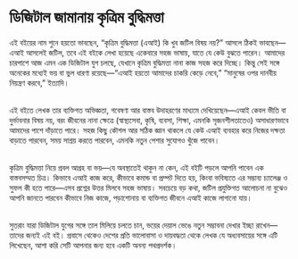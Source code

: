 # ডিজিটাল জামানায় কৃত্রিম বুদ্ধিমত্তা



এই বইয়ের নাম শুনে হয়তো ভাবছেন, “কৃত্রিম বুদ্ধিমত্তা (এআই) কি খুব জটিল বিষয় নয়?” আসলে ঠিকই ভাবছেন—এআই আসলেই জটিল, তবে এই বইকে লেখা হয়েছে একেবারে সহজ ভাষায়, যাতে যে কেউ বুঝতে পারেন। আমাদের চারপাশে আজ এমন এক ডিজিটাল যুগ চলছে, যেখানে কৃত্রিম বুদ্ধিমত্তা নানা কাজ সহজ করে দিচ্ছে। কিন্তু সেই সঙ্গে অনেকের মধ্যেই ভয় বা ভুল ধারণা রয়েছে—“এআই হয়তো আমাদের চাকরি কেড়ে নেবে,” “মানুষের ওপর দানবীয় নিয়ন্ত্রণ করবে,” ইত্যাদি।

\
এই বইতে লেখক তার ব্যক্তিগত অভিজ্ঞতা, গবেষণা আর বাস্তব উদাহরণের মাধ্যমে দেখিয়েছেন—এআই কেবল ভীতি বা দুর্ভাবনার বিষয় নয়, বরং জীবনের নানা ক্ষেত্রে (স্বাস্থ্যসেবা, কৃষি, ব্যবসা, শিক্ষা, এমনকি সৃজনশীলতাতেও) অসাধারণভাবে আমাদের পাশে দাঁড়াতে পারে। সহজ কিছু কৌশল আর সঠিক জ্ঞান থাকলে যে কেউ এআই ব্যবহার করে নিজের দক্ষতা বাড়াতে পারবেন, সময় সাশ্রয় করতে পারবেন, এমনকি নতুন পেশার সুযোগও খুঁজে পাবেন।

\
কৃত্রিম বুদ্ধিমত্তা নিয়ে প্রবল আগ্রহ বা ভয়—যে অবস্থাতেই থাকুন না কেন, এই বইটি পড়লে আপনি পাবেন এক বাস্তবসম্মত চিত্র। কিভাবে এআই কাজ করে, কীভাবে কমান্ড বা প্রম্পট দিতে হয়, কিংবা ভবিষ্যতে এর সম্ভাব্য চ্যালেঞ্জ ও সুফল কী হতে পারে—এসব প্রশ্নের উত্তর মিলবে সহজ ভাষায়। সবচেয়ে বড় কথা, জটিল প্রযুক্তিগত আলোচনা না বুঝেও আপনি জানতে পারবেন কীভাবে নিজ কাজে, পড়াশোনায় বা ব্যক্তিগত জীবনে এআই কাজে লাগানো যায়।

\
সুতরাং যারা ডিজিটাল যুগের সঙ্গে তাল মিলিয়ে চলতে চান, ভয়ের দেয়াল ভেঙে নতুন সম্ভাবনা দেখার ইচ্ছা রাখেন—তাদের জন্যই এই বই। প্রবাসে থেকেও দেশের প্রতি ভালোবাসা ও দায়বদ্ধতা থেকে লেখক যে অধ্যবসায়ের সঙ্গে এটি লিখেছেন, আশা করি সেটি আপনার জন্য হবে একটি অনন্য পথপ্রদর্শক।
